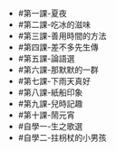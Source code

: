- #第一課-夏夜
- #第二課-吃冰的滋味
- #第三課-善用時間的方法
- #第四課-差不多先生傳
- #第五課-論語選
- #第六課-那默默的一群
- #第七課-下雨天真好
- #第八課-紙船印象
- #第九課-兒時記趣
- #第十課-鬧元宵
- #自學一-生之歌選
- #自學二-拄枴杖的小男孩